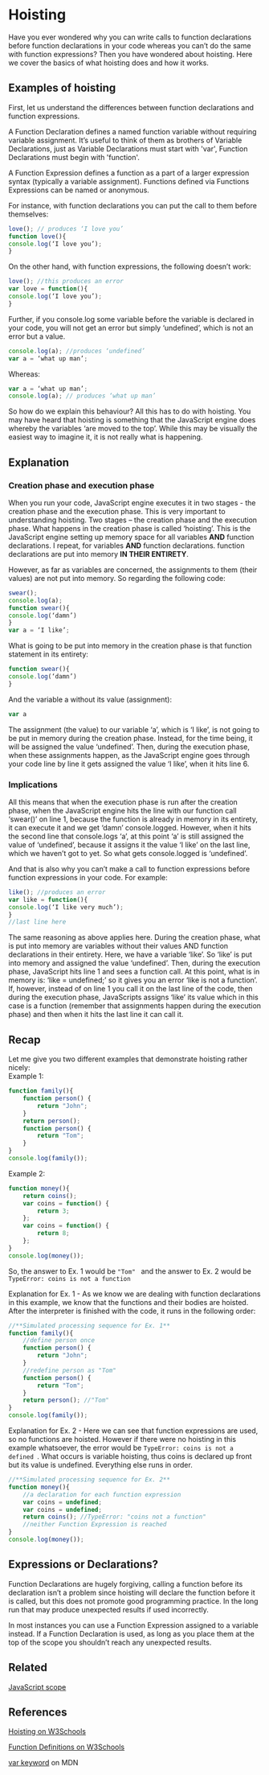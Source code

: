 # Hoisting

Have you ever wondered why you can write calls to function declarations before function declarations in your code whereas you can’t do
the same with function expressions? Then you have wondered about hoisting. Here we cover the basics of what hoisting does and how it works.
## Examples of hoisting

First, let us understand the differences between function declarations and function expressions.

A Function Declaration defines a named function variable without requiring variable assignment. It’s useful to think of them as brothers of Variable Declarations, just as Variable Declarations must start with 'var', Function Declarations must begin with 'function'.

A Function Expression defines a function as a part of a larger expression syntax (typically a variable assignment). Functions defined via Functions Expressions can be named or anonymous. 

For instance, with function declarations you can put the call to them before themselves:

```javascript
love(); // produces ‘I love you’
function love(){
console.log(‘I love you’);
}
```

On the other hand, with function expressions, the following doesn’t work:

```javascript
love(); //this produces an error
var love = function(){
console.log(‘I love you’);
}
```

Further, if you console.log some variable before the variable is declared in your code, you will not get an error but simply
‘undefined’, which is not an error but a value.

```javascript
console.log(a); //produces ‘undefined’
var a = ‘what up man’;
```

Whereas:

```javascript
var a = ‘what up man’;
console.log(a); // produces ‘what up man’
```

So how do we explain this behaviour? All this has to do with hoisting. You may have heard that hoisting is something that the
JavaScript engine does whereby the variables ‘are moved to the top’. While this may be visually the easiest way to imagine it,
it is not really what is happening. 

## Explanation
### Creation phase and execution phase
When you run your code, JavaScript engine executes it in two stages - the creation phase and the execution phase. This is very
important to understanding hoisting. Two stages – the creation phase and the execution phase.
What happens in the creation phase is called ‘hoisting’. This is the JavaScript engine setting up memory space for all variables **AND**
function declarations. I repeat, for variables **AND** function declarations. function declarations are put into memory **IN THEIR ENTIRETY**.

However, as far as variables are concerned, the assignments to them (their values) are not put into memory. So regarding the following
code:

```javascript
swear();
console.log(a);
function swear(){
console.log(‘damn’)
}
var a = ‘I like’;
```

What is going to be put into memory in the creation phase is that function statement in its entirety:

```javascript
function swear(){
console.log(‘damn’)
}
```

And the variable a without its value (assignment): 

```javascript
var a
```

The assignment (the value) to our variable ‘a’, which is ‘I like’, is not going to be put in memory during the creation phase. Instead, for the time being, it will be assigned the value ‘undefined’. Then, during the execution phase, when these assignments happen, as the JavaScript engine goes through your code line by line it gets assigned the value ‘I like’, when it hits line 6.

### Implications

All this means that when the execution phase is run after the creation phase, when the JavaScript engine hits the line with our
function call ‘swear()’ on line 1, because the function is already in memory in its entirety, it can execute it and we get ‘damn’
console.logged. However, when it hits the second line that console.logs ‘a’, at this point ‘a’ is still assigned the value of
‘undefined’, because it assigns it the value ‘I like’ on the last line, which we haven’t got to yet. So what gets console.logged is
‘undefined’.

And that is also why you can’t make a call to function expressions before function expressions in your code. For example:

```javascript
like(); //produces an error
var like = function(){
console.log(‘I like very much’);
}
//last line here
```

The same reasoning as above applies here. During the creation phase, what is put into memory are variables without their values
AND function declarations in their entirety. Here, we have a variable ‘like’. So ‘like’ is put into memory and assigned the value
‘undefined’. Then, during the execution phase, JavaScript hits line 1 and sees a function call. At this point, what is in memory
is: ‘like = undefined;’ so it gives you an error ‘like is not a function’. If, however, instead of on line 1 you call it on the
last line of the code, then during the execution phase, JavaScripts assigns ‘like’ its value which in this case is a function 
(remember that assignments happen during the execution phase) and then when it hits the last line it can call it.

## Recap
Let me give you two different examples that demonstrate hoisting rather nicely:          
Example 1:
```javascript
function family(){
    function person() {
        return "John";
    }
    return person();
    function person() {
        return "Tom";
    }
}
console.log(family());
```

Example 2:
```javascript
function money(){
    return coins();
    var coins = function() {
        return 3;
    };
    var coins = function() {
        return 8;
    };
}
console.log(money());
```

So, the answer to Ex. 1 would be ```"Tom" ``` and the answer to Ex. 2 would be ```TypeError: coins is not a function ```

Explanation for Ex. 1 - As we know we are dealing with function declarations in this example, we know that the functions and their bodies are hoisted. After the interpreter is finished with the code, it runs in the following order:
```javascript
//**Simulated processing sequence for Ex. 1**
function family(){
    //define person once
    function person() {
        return "John";
    }
    //redefine person as "Tom"
    function person() {
        return "Tom";
    }
    return person(); //"Tom"
}
console.log(family());
```

Explanation for Ex. 2 - Here we can see that function expressions are used, so no functions are hoisted. However if there were no hoisting in this example whatsoever, the error would be ```TypeError: coins is not a defined ```. What occurs is variable hoisting, thus coins is declared up front but its value is undefined. Everything else runs in order.
```javascript
//**Simulated processing sequence for Ex. 2**
function money(){
    //a declaration for each function expression
    var coins = undefined;
    var coins = undefined;
    return coins(); //TypeError: "coins not a function"
    //neither Function Expression is reached
}
console.log(money());
```

## Expressions or Declarations?

Function Declarations are hugely forgiving, calling a function before its declaration isn’t a problem since hoisting will declare the function before it is called, but this does not promote good programming practice. In the long run that may produce unexpected results if used incorrectly.

In most instances you can use a Function Expression assigned to a variable instead. If a Function Declaration is used, as long as you place them at the top of the scope you shouldn’t reach any unexpected results.


## Related
[JavaScript scope](http://codingforeveryone.foundersandcoders.org/JavaScript/JavaScript-Scope.html)

## References

[Hoisting on W3Schools](http://www.w3schools.com/js/js_hoisting.asp)

[Function Definitions on W3Schools](http://www.w3schools.com/Js/js_function_definition.asp)

[var keyword](https://developer.mozilla.org/en/docs/Web/JavaScript/Reference/Statements/var) on MDN 
